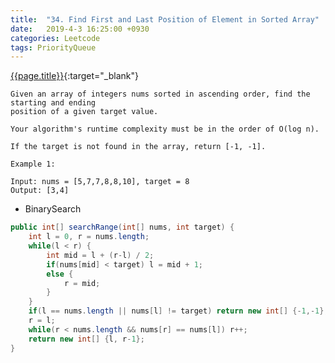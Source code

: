 ```yaml
---
title:  "34. Find First and Last Position of Element in Sorted Array"
date:   2019-4-3 16:25:00 +0930
categories: Leetcode
tags: PriorityQueue
---
```


[{{page.title}}](https://leetcode.com/problems/find-first-and-last-position-of-element-in-sorted-array/){:target="_blank"}


    Given an array of integers nums sorted in ascending order, find the starting and ending
    position of a given target value.

    Your algorithm's runtime complexity must be in the order of O(log n).

    If the target is not found in the array, return [-1, -1].

    Example 1:

    Input: nums = [5,7,7,8,8,10], target = 8
    Output: [3,4]

* BinarySearch

```java
public int[] searchRange(int[] nums, int target) {
    int l = 0, r = nums.length;
    while(l < r) {
        int mid = l + (r-l) / 2;
        if(nums[mid] < target) l = mid + 1;
        else {
            r = mid;
        }
    }
    if(l == nums.length || nums[l] != target) return new int[] {-1,-1};
    r = l;
    while(r < nums.length && nums[r] == nums[l]) r++;
    return new int[] {l, r-1};
}
```
